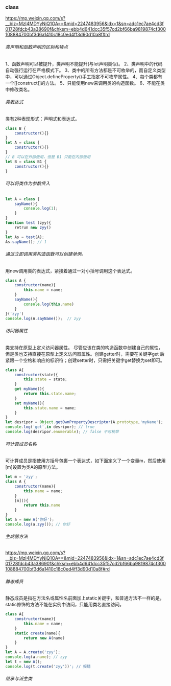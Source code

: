 ### class

https://mp.weixin.qq.com/s?__biz=MzI4MDYyNjQ1OA==&mid=2247483956&idx=1&sn=adc1ec7ae4cd3f01728fdcb43a38690f&chksm=ebb4d641dcc35f57cd2bf66ba9819874cf300108884700bf3d6a1410c18c0ed4ff3d90d10a8f#rd

###### 类声明和函数声明的区别和特点
1、函数声明可以被提升，类声明不能提升(与let声明类似)。
2、类声明中的代码自动强行运行在严格模式下。
3、类中的所有方法都是不可枚举的，而自定义类型中，可以通过Object.defineProperty()手工指定不可枚举属性。
4、每个类都有一个[[construct]]的方法。
5、只能使用new来调用类的构造函数。
6、不能在类中修改类名。

###### 类表达式
类有2种表现形式：声明式和表达式。
```javascript
class B {
    constructor(){}
}
let A = class {
    constructor(){}
}
// B 可以在外部使用，但是 B1 只能在内部使用
let B = class B1 {
    constructor(){}
}
```
###### 可以将类作为参数传入
```javascript
let A = class {
    sayName(){
        console.log(1);
    }
}
function test (zyy){
    retrun new zyy()
}
let As = test(A);
As.sayName(); // 1
```
###### 通过立即调用类构造函数可以创建单例。
用new调用类的表达式，紧接着通过一对小括号调用这个表达式。
```javascript
class A {
    constructor(name){
        this.name = name;
    }
    sayName(){
        console.log(this.name)
    }
}('zyy')
console.log(A.sayName());  // zyy
```
###### 访问器属性

类支持在原型上定义访问器属性。
尽管应该在类的构造函数中创建自己的属性，但是类也支持直接在原型上定义访问器属性。创建getter时，需要在关键字get 后紧跟一个空格和响应的标识符；创建setter时，只需把关键字get替换为set即可。
```javascript
class A{
    constructor(state){
        this.state = state;
    }
    get myName(){
        return this.state.name;
    }
    set myName(){
        this.state.name = name;
    }
}
let desripor = Object.getOwnPropertyDescriptor(A.prototype,'myName');
console.log('get',in desripor); // true
console.log(desripor.enumerable); // false 不可枚举
```
###### 可计算成员名称

可计算成员是指使用方括号包裹一个表达式，如下面定义了一个变量m，然后使用[m]设置为类A的原型方法。
```javascript
let m = 'zyy';
class A {
    constructor(name){
        this.name = name;
    }
    [m](){
        return this.name
    }
}
let a = new A('你好');
console.log(a.zyy()); // 你好
```
###### 生成器方法
https://mp.weixin.qq.com/s?__biz=MzI4MDYyNjQ1OA==&mid=2247483956&idx=1&sn=adc1ec7ae4cd3f01728fdcb43a38690f&chksm=ebb4d641dcc35f57cd2bf66ba9819874cf300108884700bf3d6a1410c18c0ed4ff3d90d10a8f#rd

###### 静态成员

静态成员是指在方法名或属性名前面加上static关键字，和普通方法不一样的是，static修饰的方法不能在实例中访问，只能用类名直接访问。
```javascript
class A{
    constructor(name){
        this.name = name;
    }
    static create(name){
        return new A(name)
    }
}
let A = A.create('zyy');
console.log(a.name); // zyy
let t = new A();
console.log(t.create('zyy'))'; // 报错
```
###### 继承与派生类






